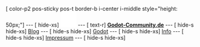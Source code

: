 [ color-p2 pos-sticky pos-t border-b i-center i-middle style="height: 50px;"]
--- [ hide-xs]
![Icon](../img/icon40.png)
--- [ text-r]
[**Godot-Community.de**](/)
--- [ hide-s hide-xs]
[Blog](#/blog/)
--- [ hide-s hide-xs]
[Godot](#/godot/)
--- [ hide-s hide-xs]
[Info](#/info/)
--- [ hide-s hide-xs]
[Impressum](#/impressum)
--- [ hide-s hide-xs]
